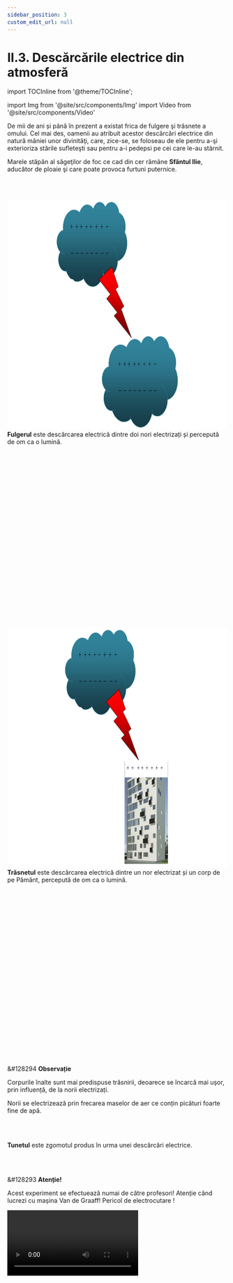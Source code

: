 ```yaml
---
sidebar_position: 3
custom_edit_url: null
---
```


# II.3. Descărcările electrice din atmosferă



import TOCInline from '@theme/TOCInline';

<TOCInline toc={toc} />



import Img from '@site/src/components/Img'
import Video from '@site/src/components/Video'



<div class="alert alert--secondary" role="alert">

De mii de ani și până în prezent a existat frica de fulgere şi trăsnete a omului. Cel mai des, oamenii au atribuit acestor descărcări electrice din natură mâniei unor divinităţi, care, zice-se, se foloseau de ele pentru a-şi exterioriza stările sufleteşti sau pentru a-i pedepsi pe cei care le-au stârnit.

Marele stăpân al săgeţilor de foc ce cad din cer rămâne **Sfântul Ilie**, aducător de ploaie şi care poate provoca furtuni puternice.



</div>



<br></br>







<div class="alert alert--primary" role="alert">


<Img className="img-responsive3" src="fizica/clasa8/capitolul2/2_1_3_Poza1_Fulgerul.jpg" width="1000" height="526" lazy={false} /> <strong>Fulgerul</strong> este descărcarea electrică dintre doi nori electrizați și percepută de om ca o lumină.


<br></br>
<br></br>
<br></br>
<br></br>
<br></br>
<br></br>
<br></br>
<br></br>
<br></br>
<br></br>



</div>




<br></br>



<div class="alert alert--primary" role="alert">

<Img className="img-responsive3" src="fizica/clasa8/capitolul2/2_1_3_Poza2_Trasnetul.jpg" width="1000" height="551" lazy={false} /> <strong>Trăsnetul</strong> este descărcarea electrică dintre un nor electrizat și un corp de pe Pământ, percepută de om ca o lumină.

<br></br>
<br></br>
<br></br>
<br></br>
<br></br>
<br></br>
<br></br>
<br></br>
<br></br>
<br></br>




</div>


<br></br>



<div class="alert alert--secondary" role="alert">

&#128294 **Observație**


Corpurile înalte sunt mai predispuse trăsnirii, deoarece se încarcă mai ușor, prin influență, de la norii electrizați.

Norii se electrizează prin frecarea maselor de aer ce conțin picături foarte fine de apă.



</div>



<br></br>





<div class="alert alert--primary" role="alert">

**Tunetul** este zgomotul produs în urma unei descărcări electrice.


</div>



<br></br>






<div class="alert alert--danger" role="alert">

&#128293 **Atenție!**

Acest experiment se efectuează numai de către profesori! Atenție când lucrezi cu mașina Van de Graaff! Pericol de electrocutare !
</div>


<Video src="https://www.youtube.com/embed/LBAQ6IyQGHY" lazy={false} />

<br></br>

<br></br>




<div class="alert alert--danger" role="alert">

&#128293 **Atenție!** **Experimentul 8: Vântul electrostatic**

Atenție când lucrezi cu mașina Van De Graaff ! Pericol de electrocutare !


</div>



<br></br>



<div class="alert alert--success" role="alert">

&#128064 **Experimentul 8: Vântul electrostatic**




<Video src="https://www.youtube.com/embed/-LVwaYG1aj4" />



**Materiale necesare:**   
Generatorul electrostatic Van De Graaff, ac magnetic.

<br></br>


**Descrierea experimentului:**
- Pune în funcțiune generatorul și electrizează sferele lui.
- Așază suportul acului magnetic pe colectorul generatorului electrostatic.
- Ce observi ?
  > Acul magnetic începe să se rotească.


<br></br>

**Concluzia experimentului:**   
Acul magnetic se rotește deoarece sarcinile electrice se scurg mai ușor prin vârfurile acului, provocând o respingere a acestor puncte și respectiv rotația lor.




</div>


<br></br>




<div class="alert alert--secondary" role="alert">

&#128294 **Observație**


**Benjamin Franklin** (1706 – 1790) a descoperit natura fulgerului și a trăsnetului. El a inventat paratrăsnetul care protejează clădirile sau vapoarele de descărcările electrice.

</div>


<br></br>


<div class="alert alert--primary" role="alert">

**Paratrăsnetul** este un conductor de cupru cu vârf care are proprietatea de a atrage descărcările electrice. Capătul de jos al conductorului se împământează.

</div>





<br></br>






<br></br>


<div class="alert alert--secondary" role="alert">

&#128294 **Observație**

La ora actuală se mai folosesc paratrăsnete cu circuite electronice integrate, capabile sa transmită în avans o undă ionizată de captare a trăsnetelor (ceea ce prin tija clasică Franklin nu se realizează).


<Img className="img-responsive3" src="fizica/clasa8/capitolul2/2_1_3_Poza4_Paratrasnetul_PDA_vers2.jpg" width="1000" height="194" />  Aceste dispozitive, cunoscute sub denumirea Paratrăsnete cu Dispozitive de Amorsare, pe scurt şi PDA au forma eliptică sau ovală şi conţin de regulă un concentrator de energie în partea superioară.



<br></br>
<br></br>
<br></br>
<br></br>




<Img className="img-responsive3" src="fizica/clasa8/capitolul2/2_1_3_Poza3_Paratrasnetul_vers2.jpg" width="1000" height="449" /> Paratrăsnetele PDA se montează în vârful unui catarg ca și paratrăsnetele clasice.  


<br></br>
<br></br>
<br></br>
<br></br>
<br></br>
<br></br>
<br></br>
<br></br>
<br></br>
<br></br>
<br></br>
<br></br>



</div>



<br></br>







<div class="alert alert--secondary" role="alert">

Multe dintre morțile provocate de trăsnete apar atunci când victima nu primește asistența medicală de specialitate imediat.

Deși o mare parte din victimele care sunt trăsnite supraviețuiesc, șansele ca aceștia să rămână fără nicio urmă sunt extrem de mici, deoarece curentul, căldura și unda de șoc pot provoca leziuni extrem de grave care de cele mai multe ori sunt ireversibile.



</div>


<br></br>





<div class="alert alert--danger" role="alert">

&#128293 **Atenție!**

**În timpul furtunilor cu descărcări electrice (fulgere și trăsnete) trebuie să respectați următoarele reguli împotriva trăsnirii :**

- Adăpostiți-vă în casă sau în mașină (tramvai, troleibuz, vehicul cu caroserie metalică).

- Nu vă apropiați de geamuri.

- Nu vă plimbați cu bicicleta.

- Nu înotați.

- Nu vă adăpostiți sub copaci.  Dacă sunteți în pădure, ieșiți cât mai repede într-o poiană, stați ghemuiți acoperiți de o mantie și nu deschideți umbrela.

- Nu vorbiți la telefon.

</div>


<br></br>




<div class="alert alert--warning" role="alert">

**Electricitatea statică în viața de zi cu zi**



Iarna când instalațiile de încălzire funcționează fără întrerupere, lipsa de umiditate din interioarele caselor noastre vine la pachet cu electricitatea statică și ruda ei cea neplăcută: descărcarea electrostatică.

Ce se întâmplă? Ai remarcat să atunci când de așezi în pat sau tragi o haină pe tine pe întuneric se formează mici scântei la atingerea cu textilul? Anumite haine ți se lipesc în mod neplăcut de piele deși nu ești ud sau te curentezi neplăcut atunci când atingi o altă persoană sau anumite obiecte? Iată ce se întâmplă.

**Cele mai puternice combinații care creează electricitate statică:**

- Pielea uscată și textilele cu conținut mare de poliester. Pielea uscată se încarcă pozitiv iar poliesterul se încarcă puternic negativ. Când cele 2 se întâlnesc apar efecte foarte neplăcute: scântei, pișcături, haine lipite de corp.
- Părul și pieptănul sau peria de plastic. Prin frecare parul se încarcă pozitiv iar plasticul negativ. Firele de păr, fiind încărcate cu același tip de sarcină, se vor respinge și dau o impresie de păr nearanjat.


**Ce pot face pentru a reduce electricitatea statică din casă?**

**1. Folosește materiale care nu se electrizează ușor, de ex. bumbacul)**

- Aerul și pielea umană, mai ales când sunt foarte uscate, au tendința de a ceda electroni și deci de a se încărca puternic pozitiv. Blana naturală, părul uman și sticla de asemenea, cedează electroni și se încarcă puternic pozitiv. Lâna, mătasea, nailon-ul, plumbul, aluminiul și hârtia se încarcă și ele pozitiv, deși în proporție mai mică.

- Materialele care se încarcă puternic negativ (atrag electroni) sunt teflonul, siliconul, polietilena, poliuretanul, polistirenul. Aurul, platina, cuprul și nichelul, precum și chihlimbarul, se încarcă moderat negativ.

- Materiale care se încarcă foarte puțin electrostatic sau sunt neutre sunt: pielea naturală, lemnul, bumbacul și oțelul.


**2. Umidifică și purifică aerul:**

Umiditatea aerului împiedică electricitatea statică să se formeze, deci orice formă de umidificare este bine venită: umidificatorul electric, plantele, apa fierbinte din cadă și chiar fierberea apei pe aragaz.


**3. Folosește produse de curățenie cu efect antistatic.**




</div>


